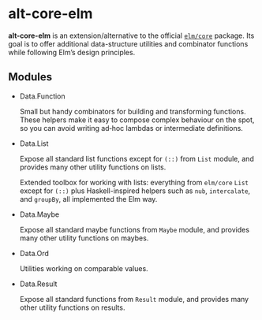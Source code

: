 # alt-core-elm

**alt-core-elm** is an extension/alternative to the official
[`elm/core`](https://package.elm-lang.org/packages/elm/core/1.0.5/) package.
Its goal is to offer additional data-structure utilities and
combinator functions while following Elm’s design principles.

## Modules

- Data.Function

    Small but handy combinators for building and transforming functions.
    These helpers make it easy to compose complex behaviour on the spot,
    so you can avoid writing ad‑hoc lambdas or intermediate definitions.

- Data.List

    Expose all standard list functions except for `(::)` from `List` module,
    and provides many other utility functions on lists.

    Extended toolbox for working with lists: everything from `elm/core`
    `List` except for `(::)` plus Haskell-inspired helpers such as
    `nub`, `intercalate`, and `groupBy`, all implemented the Elm way.

- Data.Maybe

    Expose all standard maybe functions from `Maybe` module,
    and provides many other utility functions on maybes.

- Data.Ord

    Utilities working on comparable values.

- Data.Result

    Expose all standard functions from `Result` module,
    and provides many other utility functions on results.



